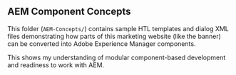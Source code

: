 ## AEM Component Concepts

This folder (`AEM-Concepts/`) contains sample HTL templates and dialog XML files demonstrating how parts of this marketing website (like the banner) can be converted into Adobe Experience Manager components.

This shows my understanding of modular component-based development and readiness to work with AEM.

